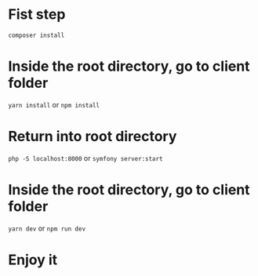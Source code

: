 # Fist step
`composer install`

# Inside the root directory, go to client folder
`yarn install` or `npm install`

# Return into root directory

`php -S localhost:8000` or `symfony server:start`

# Inside the root directory, go to client folder
`yarn dev` or `npm run dev`

# Enjoy it